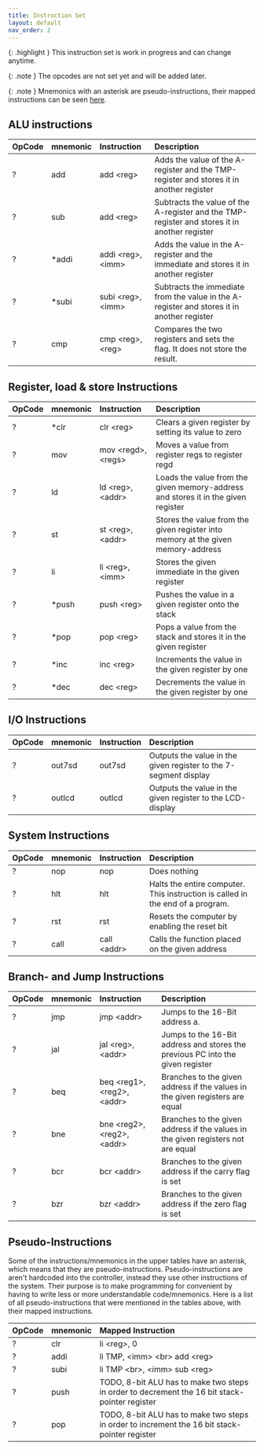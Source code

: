 ```yaml
---
title: Instruction Set
layout: default
nav_order: 2
---
```


{: .highlight }
This instruction set is work in progress and can change anytime.

{: .note }
The opcodes are not set yet and will be added later.

{: .note }
Mnemonics with an asterisk are pseudo-instructions, their mapped instructions can be seen [here](#pseudo-instructions).

## ALU instructions

| OpCode | mnemonic | Instruction         | Description                                                                                  |
| :----- | :------- | :------------------ | :------------------------------------------------------------------------------------------- |
| ?      | add      | add \<reg>          | Adds the value of the A-register and the TMP-register and stores it in another register      |
| ?      | sub      | add \<reg>          | Subtracts the value of the A-register and the TMP-register and stores it in another register |
| ?      | \*addi   | addi \<reg>, \<imm> | Adds the value in the A-register and the immediate and stores it in another register         |
| ?      | \*subi   | subi \<reg>, \<imm> | Subtracts the immediate from the value in the A-register and stores it in another register   |
| ?      | cmp      | cmp \<reg>, \<reg>  | Compares the two registers and sets the flag. It does not store the result.                  |

## Register, load & store Instructions

| OpCode | mnemonic | Instruction          | Description                                                                       |
| :----- | :------- | :------------------- | :-------------------------------------------------------------------------------- |
| ?      | \*clr    | clr \<reg>           | Clears a given register by setting its value to zero                              |
| ?      | mov      | mov \<regd>, \<regs> | Moves a value from register regs to register regd                                 |
| ?      | ld       | ld \<reg>, \<addr>   | Loads the value from the given memory-address and stores it in the given register |
| ?      | st       | st \<reg>, \<addr>   | Stores the value from the given register into memory at the given memory-address  |
| ?      | li       | li \<reg>, \<imm>    | Stores the given immediate in the given register                                  |
| ?      | \*push   | push \<reg>          | Pushes the value in a given register onto the stack                               |
| ?      | \*pop    | pop \<reg>           | Pops a value from the stack and stores it in the given register                   |
| ?      | \*inc    | inc \<reg>           | Increments the value in the given register by one                                 |
| ?      | \*dec    | dec \<reg>           | Decrements the value in the given register by one                                 |

## I/O Instructions

| OpCode | mnemonic | Instruction | Description                                                      |
| :----- | :------- | :---------- | :--------------------------------------------------------------- |
| ?      | out7sd   | out7sd      | Outputs the value in the given register to the 7-segment display |
| ?      | outlcd   | outlcd      | Outputs the value in the given register to the LCD-display       |

## System Instructions

| OpCode | mnemonic | Instruction  | Description                                                                    |
| :----- | :------- | :----------- | :----------------------------------------------------------------------------- |
| ?      | nop      | nop          | Does nothing                                                                   |
| ?      | hlt      | hlt          | Halts the entire computer. This instruction is called in the end of a program. |
| ?      | rst      | rst          | Resets the computer by enabling the reset bit                                  |
| ?      | call     | call \<addr> | Calls the function placed on the given address                                 |

## Branch- and Jump Instructions

| OpCode | mnemonic | Instruction                   | Description                                                                      |
| :----- | :------- | :---------------------------- | :------------------------------------------------------------------------------- |
| ?      | jmp      | jmp \<addr>                   | Jumps to the 16-Bit address a.                                                   |
| ?      | jal      | jal \<reg>, \<addr>           | Jumps to the 16-Bit address and stores the previous PC into the given register   |
| ?      | beq      | beq \<reg1>, \<reg2>, \<addr> | Branches to the given address if the values in the given registers are equal     |
| ?      | bne      | bne \<reg2>, \<reg2>, \<addr> | Branches to the given address if the values in the given registers not are equal |
| ?      | bcr      | bcr \<addr>                   | Branches to the given address if the carry flag is set                           |
| ?      | bzr      | bzr \<addr>                   | Branches to the given address if the zero flag is set                            |

## Pseudo-Instructions

Some of the instructions/mnemonics in the upper tables have an asterisk, which means that they are pseudo-instructions. Pseudo-instructions are aren't hardcoded into the controller, instead they use other instructions of the system. Their purpose is to make programming for convenient by having to write less or more understandable code/mnemonics.
Here is a list of all pseudo-instructions that were mentioned in the tables above, with their mapped instructions.

| OpCode | mnemonic | Mapped Instruction                                                                            |
| :----- | :------- | :-------------------------------------------------------------------------------------------- |
| ?      | clr      | li \<reg>, 0                                                                                  |
| ?      | addi     | li TMP, \<imm> \<br> add \<reg>                                                               |
| ?      | subi     | li TMP \<br>, \<imm> sub \<reg>                                                               |
| ?      | push     | TODO, 8-bit ALU has to make two steps in order to decrement the 16 bit stack-pointer register |
| ?      | pop      | TODO, 8-bit ALU has to make two steps in order to increment the 16 bit stack-pointer register |

